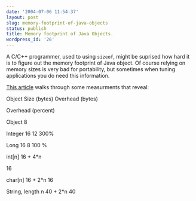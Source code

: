 ```yaml
---
date: '2004-07-06 11:54:37'
layout: post
slug: memory-footprint-of-java-objects
status: publish
title: Memory footprint of Java Objects.
wordpress_id: '26'
---
```


A C/C++ programmer, used to using `sizeof`,  might be suprised how hard it is to figure out the memory footprint of Java object.  Of course relying on memory sizes is very bad for portability, but sometimes when tuning applications you do need this information.


[This article](http://www.javaworld.com/javatips/jw-javatip130_p.html) walks through some measurments that reveal:


Object
Size (bytes)
Overhead (bytes)

Overhead (percent)


Object
 8


Integer
16
12
 300%


Long
16
8
 100 %


int[n]
16 + 4*n

16


char[n]
16 + 2*n
16


String, length n
40 + 2*n
40


